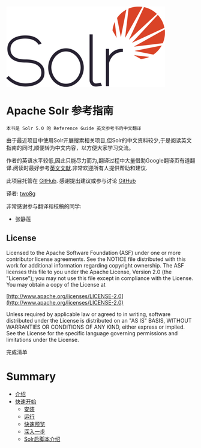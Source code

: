 ![Solr_logo](Solr_logo_small.png)
# Apache Solr 参考指南

    本书是 Solr 5.0 的 Reference Guide 英文参考书的中文翻译
    
由于最近项目中使用Solr开展搜索相关项目,但Solr的中文资料较少,于是阅读英文指南的同时,顺便转为中文内容，以方便大家学习交流。

作者的英语水平较低,因此只能尽力而为,翻译过程中大量借助Google翻译页有道翻译.阅读时最好参考[英文文献](http://archive.apache.org/dist/lucene/solr/ref-guide/apache-solr-ref-guide-5.0.pdf).非常欢迎所有人提供帮助和建议.

此项目托管在 [GitHub](https://github.com/two8g/solr-reference-guide.git).
感谢提出建议或参与讨论 [GitHub](https://github.com/two8g/solr-reference-guide/issues)

译者: [two8g](https://github.com/two8g)

非常感谢参与翻译和校稿的同学:

- 张静莲

## License

Licensed to the Apache Software Foundation (ASF) under one or more contributor license agreements. See the NOTICE file distributed with this work for additional information regarding copyright ownership. The ASF licenses this file to you under the Apache License, Version 2.0 (the "License"); you may not use this file except in compliance with the License. You may obtain a copy of the License at

[http://www.apache.org/licenses/LICENSE-2.0](http://www.apache.org/licenses/LICENSE-2.0)

Unless required by applicable law or agreed to in writing, software distributed under the License is distributed on an "AS IS" BASIS, WITHOUT WARRANTIES OR CONDITIONS OF ANY KIND, either express or implied. See the License for the specific language governing permissions and limitations under the License.

完成清单

# Summary

* [介绍](README.md)
* [快速开始](start.md)
   * [安装](start/install.md)
   * [运行](start/run.md)
   * [快速预览](start/overview.md)
   * [深入一步](start/closer.md)
   * [Solr启脚本介绍](start/script.md)